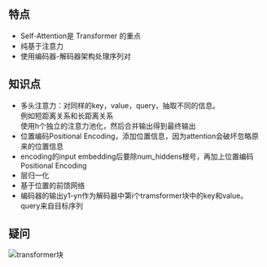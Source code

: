 ## 特点
- Self-Attention是 Transformer 的重点
- 纯基于注意力
- 使用编码器-解码器架构处理序列对
## 知识点
- 多头注意力：对同样的key，value，query，抽取不同的信息。  
例如短距离关系和长距离关系  
使用h个独立的注意力池化，然后合并输出得到最终输出  
- 位置编码Positional Encoding，添加位置信息，因为attention会破坏忽略原来的位置信息
- encoding的input embedding后要除num_hiddens根号，再加上位置编码Positional Encoding
- 层归一化
- 基于位置的前馈网络
- 编码器的输出y1-yn作为解码器中第i个tramsformer块中的key和value。query来自目标序列
## 疑问
![transformer块](https://pic4.zhimg.com/v2-f6380627207ff4d1e72addfafeaff0bb_r.jpg)